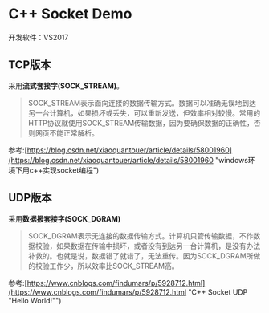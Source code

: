 # C++ Socket Demo

开发软件：VS2017

## TCP版本
采用**流式套接字(SOCK_STREAM)**。

> SOCK_STREAM表示面向连接的数据传输方式。数据可以准确无误地到达另一台计算机，如果损坏或丢失，可以重新发送，但效率相对较慢。常用的HTTP协议就使用SOCK_STREAM传输数据，因为要确保数据的正确性，否则网页不能正常解析。

参考:[https://blog.csdn.net/xiaoquantouer/article/details/58001960](https://blog.csdn.net/xiaoquantouer/article/details/58001960 "windows环境下用c++实现socket编程")

## UDP版本
采用**数据报套接字(SOCK_DGRAM)**

> SOCK_DGRAM表示无连接的数据传输方式。计算机只管传输数据，不作数据校验，如果数据在传输中损坏，或者没有到达另一台计算机，是没有办法补救的。也就是说，数据错了就错了，无法重传。因为SOCK_DGRAM所做的校验工作少，所以效率比SOCK_STREAM高。

参考:[https://www.cnblogs.com/findumars/p/5928712.html](https://www.cnblogs.com/findumars/p/5928712.html "C++ Socket UDP "Hello World!"")